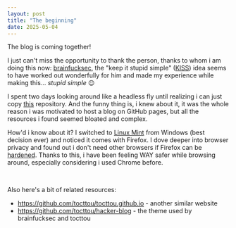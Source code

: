 ```yaml
---
layout: post
title: "The beginning"
date: 2025-05-04
---
```


The blog is coming together!

I just can't miss the opportunity to thank the person, thanks to whom i am doing this now: [brainfucksec](https://brainfucksec.github.io/), the "keep it stupid simple" ([KISS](https://brainfucksec.github.io/android-foss-apps-list-2025#introduction)) idea seems to have worked out wonderfully for him and made my experience while making this... *stupid simple* 😉

I spent two days looking around like a headless fly until realizing i can just copy [this](https://github.com/brainfucksec/brainfucksec.github.io) repository. And the funny thing is, i knew about it, it was the whole reason i was motivated to host a blog on GitHub pages, but all the resources i found seemed bloated and complex.

How'd i know about it? I switched to [Linux Mint](https://www.linuxmint.com/) from Windows (best decision ever) and noticed it comes with Firefox. I dove deeper into browser privacy and found out i don't need other browsers if Firefox can be [hardened](https://brainfucksec.github.io/firefox-hardening-guide-2024). Thanks to this, i have been feeling WAY safer while browsing around, especially considering i used Chrome before.

<br>

Also here's a bit of related resources:
- <https://github.com/tocttou/tocttou.github.io> - another similar website
- <https://github.com/tocttou/hacker-blog> - the theme used by brainfucksec and tocttou
